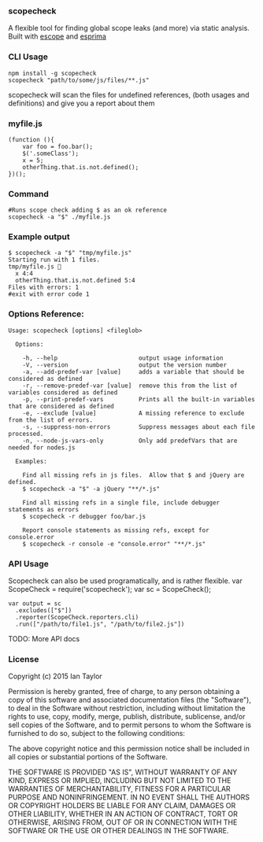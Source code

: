### scopecheck

A flexible tool for finding global scope leaks (and more) via static analysis.
Built with [escope](https://www.npmjs.com/package/escope) and [esprima](https://www.npmjs.com/package/esprima)

### CLI Usage
    npm install -g scopecheck
    scopecheck "path/to/some/js/files/**.js"

scopecheck will scan the files for undefined references, (both usages and definitions) and give you a report about them

### myfile.js
    (function (){
        var foo = foo.bar();
        $('.someClass');
        x = 5;
        otherThing.that.is.not.defined();
    })();

### Command 
    #Runs scope check adding $ as an ok reference
    scopecheck -a "$" ./myfile.js

### Example output
    $ scopecheck -a "$" "tmp/myfile.js"
    Starting run with 1 files.
    tmp/myfile.js 🚫
      x 4:4
      otherThing.that.is.not.defined 5:4
    Files with errors: 1
    #exit with error code 1

### Options Reference:
    Usage: scopecheck [options] <fileglob>

      Options:

        -h, --help                       output usage information
        -V, --version                    output the version number
        -a, --add-predef-var [value]     adds a variable that should be considered as defined
        -r, --remove-predef-var [value]  remove this from the list of variables considered as defined
        -p, --print-predef-vars          Prints all the built-in variables that are considered as defined
        -e, --exclude [value]            A missing reference to exclude from the list of errors.
        -s, --suppress-non-errors        Suppress messages about each file processed.
        -n, --node-js-vars-only          Only add predefVars that are needed for nodes.js

      Examples:

        Find all missing refs in js files.  Allow that $ and jQuery are defined.
        $ scopecheck -a "$" -a jQuery "**/*.js"

        Find all missing refs in a single file, include debugger statements as errors
        $ scopecheck -r debugger foo/bar.js

        Report console statements as missing refs, except for console.error
        $ scopecheck -r console -e "console.error" "**/*.js"

### API Usage
  
Scopecheck can also be used programatically, and is rather flexible.
    var ScopeCheck = require('scopecheck');
    var sc = ScopeCheck();

    var output = sc
      .excludes(["$"])
      .reporter(ScopeCheck.reporters.cli)
      .run(["/path/to/file1.js", "/path/to/file2.js"])

TODO: More API docs

    
### License

Copyright (c) 2015 Ian Taylor

Permission is hereby granted, free of charge, to any person obtaining a copy of this software and associated documentation files (the "Software"), to deal in the Software without restriction, including without limitation the rights to use, copy, modify, merge, publish, distribute, sublicense, and/or sell copies of the Software, and to permit persons to whom the Software is furnished to do so, subject to the following conditions:

The above copyright notice and this permission notice shall be included in all copies or substantial portions of the Software.

THE SOFTWARE IS PROVIDED "AS IS", WITHOUT WARRANTY OF ANY KIND, EXPRESS OR IMPLIED, INCLUDING BUT NOT LIMITED TO THE WARRANTIES OF MERCHANTABILITY, FITNESS FOR A PARTICULAR PURPOSE AND NONINFRINGEMENT. IN NO EVENT SHALL THE AUTHORS OR COPYRIGHT HOLDERS BE LIABLE FOR ANY CLAIM, DAMAGES OR OTHER LIABILITY, WHETHER IN AN ACTION OF CONTRACT, TORT OR OTHERWISE, ARISING FROM, OUT OF OR IN CONNECTION WITH THE SOFTWARE OR THE USE OR OTHER DEALINGS IN THE SOFTWARE.